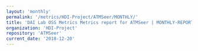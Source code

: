```yaml
---
layout: 'monthly'
permalink: '/metrics/HDI-Project/ATMSeer/MONTHLY/'
title: 'DAI Lab OSS Metrics Metrics report for ATMSeer | MONTHLY-REPORT-2018-12-20'
organization: 'HDI-Project'
repository: 'ATMSeer'
current_date: '2018-12-20'
---
```

